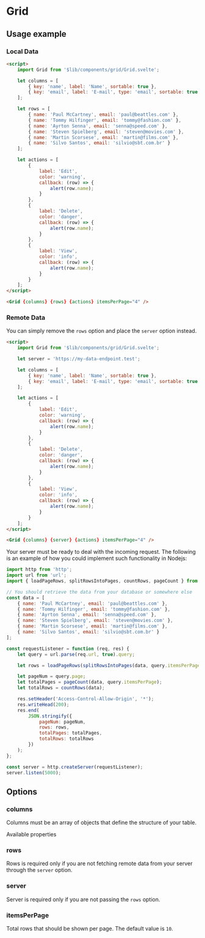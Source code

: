# Grid

## Usage example

### Local Data

```html
<script>
	import Grid from '$lib/components/grid/Grid.svelte';

	let columns = [
		{ key: 'name', label: 'Name', sortable: true },
		{ key: 'email', label: 'E-mail', type: 'email', sortable: true }
	];

	let rows = [
		{ name: 'Paul McCartney', email: 'paul@beattles.com' },
		{ name: 'Tommy Hilfinger', email: 'tommy@fashion.com' },
		{ name: 'Ayrton Senna', email: 'senna@speed.com' },
		{ name: 'Steven Spielberg', email: 'steven@movies.com' },
		{ name: 'Martin Scorsese', email: 'martin@films.com' },
		{ name: 'Silvo Santos', email: 'silvio@sbt.com.br' }
	];

	let actions = [
		{
			label: 'Edit',
			color: 'warning',
			callback: (row) => {
				alert(row.name);
			}
		},
		{
			label: 'Delete',
			color: 'danger',
			callback: (row) => {
				alert(row.name);
			}
		},
		{
			label: 'View',
			color: 'info',
			callback: (row) => {
				alert(row.name);
			}
		}
	];
</script>

<Grid {columns} {rows} {actions} itemsPerPage="4" />
```

### Remote Data

You can simply remove the `rows` option and place the `server` option instead.

```html
<script>
	import Grid from '$lib/components/grid/Grid.svelte';

	let server = 'https://my-data-endpoint.test';

	let columns = [
		{ key: 'name', label: 'Name', sortable: true },
		{ key: 'email', label: 'E-mail', type: 'email', sortable: true }
	];

	let actions = [
		{
			label: 'Edit',
			color: 'warning',
			callback: (row) => {
				alert(row.name);
			}
		},
		{
			label: 'Delete',
			color: 'danger',
			callback: (row) => {
				alert(row.name);
			}
		},
		{
			label: 'View',
			color: 'info',
			callback: (row) => {
				alert(row.name);
			}
		}
	];
</script>

<Grid {columns} {server} {actions} itemsPerPage="4" />
```

Your server must be ready to deal with the incoming request. The following is an example of how you could implement such functionality in Nodejs:

```javascript
import http from 'http';
import url from 'url';
import { loadPageRows, splitRowsIntoPages, countRows, pageCount } from './utils.js';

// You should retrieve the data from your database or somewhere else
const data = [
	{ name: 'Paul McCartney', email: 'paul@beattles.com' },
	{ name: 'Tommy Hilfinger', email: 'tommy@fashion.com' },
	{ name: 'Ayrton Senna', email: 'senna@speed.com' },
	{ name: 'Steven Spielberg', email: 'steven@movies.com' },
	{ name: 'Martin Scorsese', email: 'martin@films.com' },
	{ name: 'Silvo Santos', email: 'silvio@sbt.com.br' }
];

const requestListener = function (req, res) {
	let query = url.parse(req.url, true).query;

	let rows = loadPageRows(splitRowsIntoPages(data, query.itemsPerPage), query.page);

	let pageNum = query.page;
	let totalPages = pageCount(data, query.itemsPerPage);
	let totalRows = countRows(data);

	res.setHeader('Access-Control-Allow-Origin', '*');
	res.writeHead(200);
	res.end(
		JSON.stringify({
			pageNum: pageNum,
			rows: rows,
			totalPages: totalPages,
			totalRows: totalRows
		})
	);
};

const server = http.createServer(requestListener);
server.listen(5000);
```

## Options

### columns

Columns must be an array of objects that define the structure of your table.

Available properties

### rows

Rows is required only if you are not fetching remote data from your server through the `server` option.

### server

Server is required only if you are not passing the `rows` option.

### itemsPerPage

Total rows that should be shown per page. The default value is `10`.
